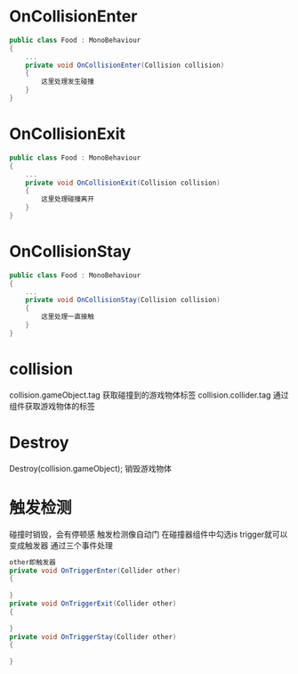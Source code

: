 # OnCollisionEnter
```c#
public class Food : MonoBehaviour
{
    ...
    private void OnCollisionEnter(Collision collision)
    {
        这里处理发生碰撞
    }
}
```

# OnCollisionExit
```c#
public class Food : MonoBehaviour
{
    ...
    private void OnCollisionExit(Collision collision)
    {
        这里处理碰撞离开
    }
}
```

# OnCollisionStay
```c#
public class Food : MonoBehaviour
{
    ...
    private void OnCollisionStay(Collision collision)
    {
        这里处理一直接触
    }
}
```

# collision
collision.gameObject.tag 获取碰撞到的游戏物体标签
collision.collider.tag 通过组件获取游戏物体的标签

# Destroy
Destroy(collision.gameObject); 销毁游戏物体

# 触发检测
碰撞时销毁，会有停顿感
触发检测像自动门
在碰撞器组件中勾选is trigger就可以变成触发器
通过三个事件处理
```c#
other即触发器
private void OnTriggerEnter(Collider other)
{
    
}
private void OnTriggerExit(Collider other)
{
    
}
private void OnTriggerStay(Collider other)
{
    
}
```